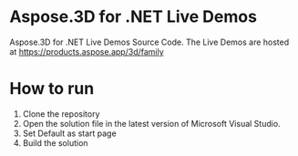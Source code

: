 # Aspose.3D for .NET Live Demos

Aspose.3D for .NET Live Demos Source Code.
The Live Demos are hosted at https://products.aspose.app/3d/family
 
# How to run
 
 1. Clone the repository
 2. Open the solution file in the latest version of Microsoft Visual Studio.
 3. Set Default as start page
 4. Build the solution

